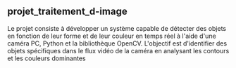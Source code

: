 ## projet_traitement_d-image
Le projet consiste à développer un système capable de détecter des objets en fonction de leur forme et de leur couleur en temps réel à l'aide d'une caméra PC, Python et la bibliothèque OpenCV. L'objectif est d'identifier des objets spécifiques dans le flux vidéo de la caméra en analysant les contours et les couleurs dominantes
